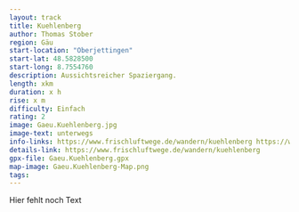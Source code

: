 ```yaml
---
layout: track
title: Kuehlenberg
author: Thomas Stober
region: Gäu
start-location: "Oberjettingen"
start-lat: 48.5828500
start-long: 8.7554760
description: Aussichtsreicher Spaziergang.
length: xkm
duration: x h
rise: x m
difficulty: Einfach
rating: 2
image: Gaeu.Kuehlenberg.jpg
image-text: unterwegs
info-links: https://www.frischluftwege.de/wandern/kuehlenberg https://www.inslichtruecken.de
details-link: https://www.frischluftwege.de/wandern/kuehlenberg
gpx-file: Gaeu.Kuehlenberg.gpx
map-image: Gaeu.Kuehlenberg-Map.png
tags: 
---
```




Hier fehlt noch Text




